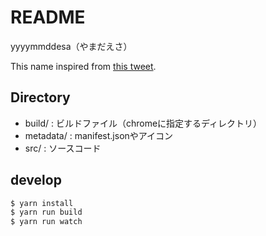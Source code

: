# README

yyyymmddesa（やまだえさ）

This name inspired from [this tweet](https://twitter.com/linda_pp/status/810814554276069376).

## Directory

- build/ : ビルドファイル（chromeに指定するディレクトリ）
- metadata/ : manifest.jsonやアイコン
- src/ : ソースコード

## develop

```sh
$ yarn install
$ yarn run build
$ yarn run watch
```
